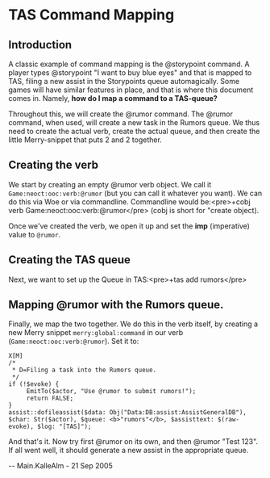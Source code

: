 # TAS Command Mapping

## Introduction

A classic example of command mapping is the \@storypoint command. A
player types \@storypoint \"I want to buy blue eyes\" and that is mapped
to TAS, filing a new assist in the Storypoints queue automagically. Some
games will have similar features in place, and that is where this
document comes in. Namely, **how do I map a command to a TAS-queue?**

Throughout this, we will create the \@rumor command. The \@rumor
command, when used, will create a new task in the Rumors queue. We thus
need to create the actual verb, create the actual queue, and then create
the little Merry-snippet that puts 2 and 2 together.

## Creating the verb

We start by creating an empty \@rumor verb object. We call it
`Game:neoct:ooc:verb:@rumor` (but you can call it whatever you want). We
can do this via Woe or via commandline. Commandline would
be:\<pre\>+cobj verb Game:neoct:ooc:verb:\@rumor\</pre\> (cobj is short
for \"create object).

Once we\'ve created the verb, we open it up and set the **imp**
(imperative) value to `@rumor`.

## Creating the TAS queue

Next, we want to set up the Queue in TAS:\<pre\>+tas add rumors\</pre\>

## Mapping \@rumor with the Rumors queue.

Finally, we map the two together. We do this in the verb itself, by
creating a new Merry snippet `merry:global:command` in our verb
(`Game:neoct:ooc:verb:@rumor`). Set it to:

    X[M]
    /*
     * D=Filing a task into the Rumors queue. 
     */
    if (!$evoke) {
         EmitTo($actor, "Use @rumor to submit rumors!");
         return FALSE;
    }
    assist::dofileassist($data: Obj("Data:DB:assist:AssistGeneralDB"), $char: Str($actor), $queue: <b>"rumors"</b>, $assisttext: $(raw-evoke), $log: "[TAS]");

And that\'s it. Now try first \@rumor on its own, and then \@rumor
\"Test 123\". If all went well, it should generate a new assist in the
appropriate queue.

\-- Main.KalleAlm - 21 Sep 2005
